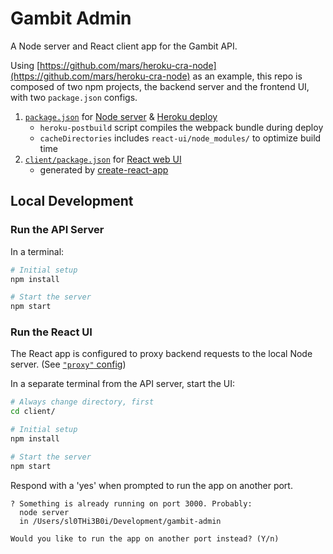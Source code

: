 # Gambit Admin

A Node server and React client app for the Gambit API.

Using [https://github.com/mars/heroku-cra-node](https://github.com/mars/heroku-cra-node) as an example, this repo is composed of two npm projects, the backend server and the frontend UI, with two `package.json` configs.

  1. [`package.json`](package.json) for [Node server](server.js) & [Heroku deploy](https://devcenter.heroku.com/categories/deployment)
      * `heroku-postbuild` script compiles the webpack bundle during deploy
      * `cacheDirectories` includes `react-ui/node_modules/` to optimize build time
  2. [`client/package.json`](client/package.json) for [React web UI](react-ui/)
      * generated by [create-react-app](https://github.com/facebookincubator/create-react-app)

## Local Development

### Run the API Server

In a terminal:

```bash
# Initial setup
npm install

# Start the server
npm start
```


### Run the React UI

The React app is configured to proxy backend requests to the local Node server. (See [`"proxy"` config](client/package.json))

In a separate terminal from the API server, start the UI:

```bash
# Always change directory, first
cd client/

# Initial setup
npm install

# Start the server
npm start
```

Respond with a 'yes' when prompted to run the app on another port.
```
? Something is already running on port 3000. Probably:
  node server
  in /Users/sl0THi3B0i/Development/gambit-admin

Would you like to run the app on another port instead? (Y/n) 
```
